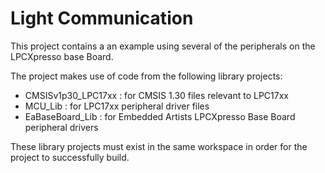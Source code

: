 Light Communication
=====================
This project contains a an example using several of the peripherals
on the LPCXpresso base Board.


The project makes use of code from the following library projects:
- CMSISv1p30_LPC17xx : for CMSIS 1.30 files relevant to LPC17xx
- MCU_Lib        	 : for LPC17xx peripheral driver files
- EaBaseBoard_Lib    : for Embedded Artists LPCXpresso Base Board peripheral drivers

These library projects must exist in the same workspace in order
for the project to successfully build.

